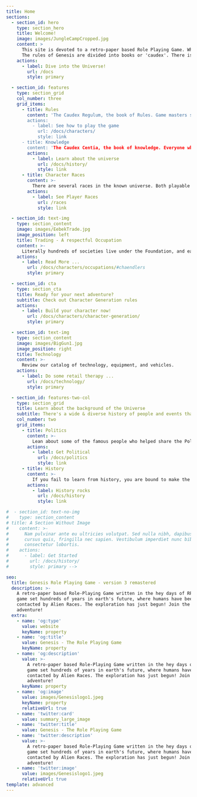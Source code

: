 ```yaml
---
title: Home
sections:
  - section_id: hero
    type: section_hero
    title: Welcome!
    image: images/JungleCampCropped.jpg
    content: >
      This site is devoted to a retro-paper based Role Playing Game. Where the adventures are only limited by your imagination! The games was developed by high school kids in Calgary, Alberta, Canada. It has been remastered and posted publicly for all to enjoy.<br>
      The rules of Genesis are divided into books or 'caudex'. There is the Caudex Regulum, the book of Rules. The Caudex Centia, the book of knowledge. Caudex Universum the book of stories.
    actions:
      - label: Dive into the Universe!
        url: /docs
        style: primary

  - section_id: features
    type: section_grid
    col_number: three
    grid_items:
      - title: Rules
        content: 'The Caudex Regulum, the book of Rules. Game masters should read all of the rules so that they can be effective at leading teams of players on adventures.‘
        actions:
          - label: See how to play the game
            url: /docs/characters/
            style: link
      - title: Knowledge
        content: 'The Caudex Centia, the book of knowledge. Everyone who wants to learn about the Genesis universe should read this book. From equipment, to starships, history and economics awaits you!'
        actions:
          - label: Learn about the universe
            url: /docs/history/
            style: link
      - title: Character Races
        content: >-
          There are several races in the known universe. Both playable character (PC) and non-player character (NPC) from different and unusual worlds. Read them all and choose you favourite.
        actions:
          - label: See Player Races
            url: /races
            style: link

  - section_id: text-img
    type: section_content
    image: images/EebekTrade.jpg
    image_position: left
    title: Trading - A respectful Occupation
    content: >-
      Literally hundreds of societies live under the Foundation, and each has its own distinct sense of value and worth,  thus making it extremely difficult to reach even a general consensus on a standard system of monetary exchange. The  traditions and customs that have arisen within one people may hold totally different or even opposite meanings for their  neighbours, whether they be a few kilometres or a few parsecs distant.
    actions:
      - label: Read More ...
        url: /docs/characters/occupations/#chaendlers
        style: primary

  - section_id: cta
    type: section_cta
    title: Ready for your next adventure?
    subtitle: Check out Character Generation rules
    actions:
      - label: Build your character now!
        url: /docs/characters/character-generation/
        style: primary

  - section_id: text-img
    type: section_content
    image: images/BigGun1.jpg
    image_position: right
    title: Technology
    content: >-
      Review our catalog of technology, equipment, and vehicles.
    actions:
      - label: Do some retail therapy ...
        url: /docs/technology/
        style: primary

  - section_id: features-two-col
    type: section_grid
    title: Learn about the background of the Universe
    subtitle: There's a wide & diverse history of people and events that shaped the Genesis Universe. Check out these sections to find out more.
    col_number: two
    grid_items:
      - title: Politics
        content: >-
          Lean about some of the famous people who helped share the Poly Solar Foundation.
        actions:
          - label: Get Political
            url: /docs/politics
            style: link
      - title: History
        content: >-
          If you fail to learn from history, you are bound to make the same mistakes.
        actions:
          - label: History rocks
            url: /docs/history
            style: link

#  - section_id: text-no-img
#    type: section_content
# title: A Section Without Image
#    content: >-
#      Nam pulvinar ante eu ultricies volutpat. Sed nulla nibh, dapibus sit amet
#      cursus quis, fringilla nec sapien. Vestibulum imperdiet nunc bibendum
#      consectetur lobortis.
#    actions:
#      - label: Get Started
#        url: /docs/history/
#        style: primary -->

seo:
  title: Genesis Role Playing Game - version 3 remastered
  description: >-
    A retro-paper based Role-Playing Game written in the hey days of RPGs. A
    game set hundreds of years in earth's future, where humans have been
    contacted by Alien Races. The exploration has just begun! Join the
    adventure!
  extra:
    - name: 'og:type'
      value: website
      keyName: property
    - name: 'og:title'
      value: Genesis - The Role Playing Game
      keyName: property
    - name: 'og:description'
      value: >-
        A retro-paper based Role-Playing Game written in the hey days of RPGs. A
        game set hundreds of years in earth's future, where humans have been
        contacted by Alien Races. The exploration has just begun! Join the
        adventure!
      keyName: property
    - name: 'og:image'
      value: images/Genesislogo1.jpeg
      keyName: property
      relativeUrl: true
    - name: 'twitter:card'
      value: summary_large_image
    - name: 'twitter:title'
      value: Genesis - The Role Playing Game
    - name: 'twitter:description'
      value: >-
        A retro-paper based Role-Playing Game written in the hey days of RPGs. A
        game set hundreds of years in earth's future, where humans have been
        contacted by Alien Races. The exploration has just begun! Join the
        adventure!
    - name: 'twitter:image'
      value: images/Genesislogo1.jpeg
      relativeUrl: true
template: advanced
---
```

